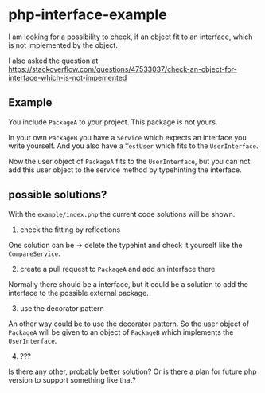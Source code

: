 # php-interface-example

I am looking for a possibility to check, if an object fit to an interface, which is not implemented by the object.

I also asked the question at https://stackoverflow.com/questions/47533037/check-an-object-for-interface-which-is-not-impemented

## Example

You include `PackageA` to your project. This package is not yours.

In your own `PackageB` you have a `Service` which expects an interface you write yourself. And you also have a `TestUser` which fits to the `UserInterface`.

Now the user object of `PackageA` fits to the `UserInterface`, but you can not add this user object to the service method by typehinting the interface.

## possible solutions?

With the `example/index.php` the current code solutions will be shown.

1. check the fitting by reflections

  One solution can be -> delete the typehint and check it yourself like the `CompareService`.

2. create a pull request to `PackageA` and add an interface there

  Normally there should be a interface, but it could be a solution to add the interface to the possible external package.

3. use the decorator pattern

  An other way could be to use the decorator pattern. So the user object of `PackageA` will be given to an object of  `PackageB` which implements the `UserInterface`.

4. ???

  Is there any other, probably better solution? Or is there a plan for future php version to support something like that?